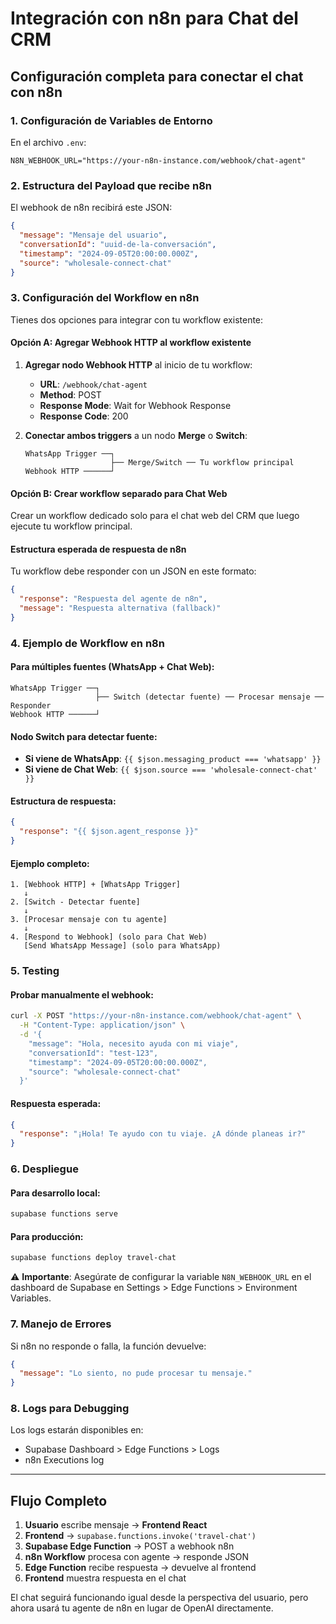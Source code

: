 # Integración con n8n para Chat del CRM

## Configuración completa para conectar el chat con n8n

### 1. Configuración de Variables de Entorno

En el archivo `.env`:
```env
N8N_WEBHOOK_URL="https://your-n8n-instance.com/webhook/chat-agent"
```

### 2. Estructura del Payload que recibe n8n

El webhook de n8n recibirá este JSON:
```json
{
  "message": "Mensaje del usuario",
  "conversationId": "uuid-de-la-conversación",
  "timestamp": "2024-09-05T20:00:00.000Z",
  "source": "wholesale-connect-chat"
}
```

### 3. Configuración del Workflow en n8n

Tienes dos opciones para integrar con tu workflow existente:

#### Opción A: Agregar Webhook HTTP al workflow existente

1. **Agregar nodo Webhook HTTP** al inicio de tu workflow:
   - **URL**: `/webhook/chat-agent`
   - **Method**: POST
   - **Response Mode**: Wait for Webhook Response
   - **Response Code**: 200

2. **Conectar ambos triggers** a un nodo **Merge** o **Switch**:
   ```
   WhatsApp Trigger ──┐
                      ├── Merge/Switch ── Tu workflow principal
   Webhook HTTP ──────┘
   ```

#### Opción B: Crear workflow separado para Chat Web

Crear un workflow dedicado solo para el chat web del CRM que luego ejecute tu workflow principal.

#### Estructura esperada de respuesta de n8n
Tu workflow debe responder con un JSON en este formato:
```json
{
  "response": "Respuesta del agente de n8n",
  "message": "Respuesta alternativa (fallback)"
}
```

### 4. Ejemplo de Workflow en n8n

#### Para múltiples fuentes (WhatsApp + Chat Web):

```
WhatsApp Trigger ──┐
                   ├── Switch (detectar fuente) ── Procesar mensaje ── Responder
Webhook HTTP ──────┘
```

#### Nodo Switch para detectar fuente:
- **Si viene de WhatsApp**: `{{ $json.messaging_product === 'whatsapp' }}`
- **Si viene de Chat Web**: `{{ $json.source === 'wholesale-connect-chat' }}`

#### Estructura de respuesta:
```json
{
  "response": "{{ $json.agent_response }}"
}
```

#### Ejemplo completo:
```
1. [Webhook HTTP] + [WhatsApp Trigger]
   ↓
2. [Switch - Detectar fuente]
   ↓
3. [Procesar mensaje con tu agente]
   ↓ 
4. [Respond to Webhook] (solo para Chat Web)
   [Send WhatsApp Message] (solo para WhatsApp)
```

### 5. Testing

#### Probar manualmente el webhook:
```bash
curl -X POST "https://your-n8n-instance.com/webhook/chat-agent" \
  -H "Content-Type: application/json" \
  -d '{
    "message": "Hola, necesito ayuda con mi viaje",
    "conversationId": "test-123",
    "timestamp": "2024-09-05T20:00:00.000Z",
    "source": "wholesale-connect-chat"
  }'
```

#### Respuesta esperada:
```json
{
  "response": "¡Hola! Te ayudo con tu viaje. ¿A dónde planeas ir?"
}
```

### 6. Despliegue

#### Para desarrollo local:
```bash
supabase functions serve
```

#### Para producción:
```bash
supabase functions deploy travel-chat
```

⚠️ **Importante**: Asegúrate de configurar la variable `N8N_WEBHOOK_URL` en el dashboard de Supabase en Settings > Edge Functions > Environment Variables.

### 7. Manejo de Errores

Si n8n no responde o falla, la función devuelve:
```json
{
  "message": "Lo siento, no pude procesar tu mensaje."
}
```

### 8. Logs para Debugging

Los logs estarán disponibles en:
- Supabase Dashboard > Edge Functions > Logs
- n8n Executions log

---

## Flujo Completo

1. **Usuario** escribe mensaje → **Frontend React**
2. **Frontend** → `supabase.functions.invoke('travel-chat')`
3. **Supabase Edge Function** → POST a webhook n8n
4. **n8n Workflow** procesa con agente → responde JSON
5. **Edge Function** recibe respuesta → devuelve al frontend  
6. **Frontend** muestra respuesta en el chat

El chat seguirá funcionando igual desde la perspectiva del usuario, pero ahora usará tu agente de n8n en lugar de OpenAI directamente.